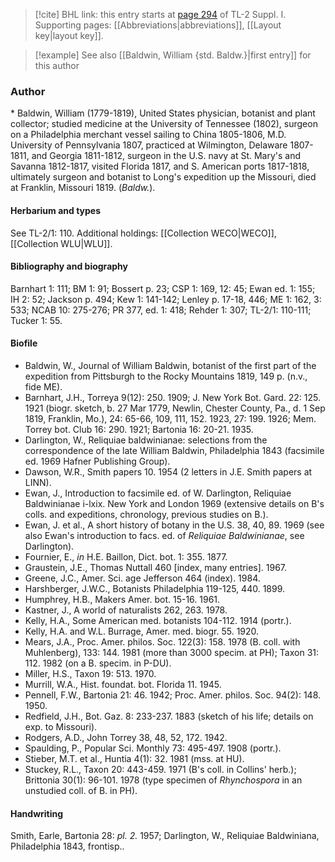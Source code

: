 > [!cite] BHL link: this entry starts at [page 294](https://www.biodiversitylibrary.org/item/103858#page/306/mode/1up) of TL-2 Suppl. I.
> Supporting pages: [[Abbreviations|abbreviations]], [[Layout key|layout key]].

> [!example] See also [[Baldwin, William {std. Baldw.}|first entry]] for this author

### Author

\* Baldwin, William (1779-1819), United States physician, botanist and plant collector; studied medicine at the University of Tennessee (1802), surgeon on a Philadelphia merchant vessel sailing to China 1805-1806, M.D. University of Pennsylvania 1807, practiced at Wilmington, Delaware 1807-1811, and Georgia 1811-1812, surgeon in the U.S. navy at St. Mary's and Savanna 1812-1817, visited Florida 1817, and S. American ports 1817-1818, ultimately surgeon and botanist to Long's expedition up the Missouri, died at Franklin, Missouri 1819. (*Baldw.*).

#### Herbarium and types

See TL-2/1: 110. Additional holdings: [[Collection WECO|WECO]], [[Collection WLU|WLU]].

#### Bibliography and biography

Barnhart 1: 111; BM 1: 91; Bossert p. 23; CSP 1: 169, 12: 45; Ewan ed. 1: 155; IH 2: 52; Jackson p. 494; Kew 1: 141-142; Lenley p. 17-18, 446; ME 1: 162, 3: 533; NCAB 10: 275-276; PR 377, ed. 1: 418; Rehder 1: 307; TL-2/1: 110-111; Tucker 1: 55.

#### Biofile

- Baldwin, W., Journal of William Baldwin, botanist of the first part of the expedition from Pittsburgh to the Rocky Mountains 1819, 149 p. (n.v., fide ME).
- Barnhart, J.H., Torreya 9(12): 250. 1909; J. New York Bot. Gard. 22: 125. 1921 (biogr. sketch, b. 27 Mar 1779, Newlin, Chester County, Pa., d. 1 Sep 1819, Franklin, Mo.), 24: 65-66, 109, 111, 152. 1923, 27: 199. 1926; Mem. Torrey bot. Club 16: 290. 1921; Bartonia 16: 20-21. 1935.
- Darlington, W., Reliquiae baldwinianae: selections from the correspondence of the late William Baldwin, Philadelphia 1843 (facsimile ed. 1969 Hafner Publishing Group).
- Dawson, W.R., Smith papers 10. 1954 (2 letters in J.E. Smith papers at LINN).
- Ewan, J., Introduction to facsimile ed. of W. Darlington, Reliquiae Baldwinianae i-lxix. New York and London 1969 (extensive details on B's colls. and expeditions, chronology, previous studies on B.).
- Ewan, J. et al., A short history of botany in the U.S. 38, 40, 89. 1969 (see also Ewan's introduction to facs. ed. of *Reliquiae Baldwinianae*, see Darlington).
- Fournier, E., *in* H.E. Baillon, Dict. bot. 1: 355. 1877.
- Graustein, J.E., Thomas Nuttall 460 \[index, many entries\]. 1967.
- Greene, J.C., Amer. Sci. age Jefferson 464 (index). 1984.
- Harshberger, J.W.C., Botanists Philadelphia 119-125, 440. 1899.
- Humphrey, H.B., Makers Amer. bot. 15-16. 1961.
- Kastner, J., A world of naturalists 262, 263. 1978.
- Kelly, H.A., Some American med. botanists 104-112. 1914 (portr.).
- Kelly, H.A. and W.L. Burrage, Amer. med. biogr. 55. 1920.
- Mears, J.A., Proc. Amer. philos. Soc. 122(3): 158. 1978 (B. coll. with Muhlenberg), 133: 144. 1981 (more than 3000 specim. at PH); Taxon 31: 112. 1982 (on a B. specim. in P-DU).
- Miller, H.S., Taxon 19: 513. 1970.
- Murrill, W.A., Hist. foundat. bot. Florida 11. 1945.
- Pennell, F.W., Bartonia 21: 46. 1942; Proc. Amer. philos. Soc. 94(2): 148. 1950.
- Redfield, J.H., Bot. Gaz. 8: 233-237. 1883 (sketch of his life; details on exp. to Missouri).
- Rodgers, A.D., John Torrey 38, 48, 52, 172. 1942.
- Spaulding, P., Popular Sci. Monthly 73: 495-497. 1908 (portr.).
- Stieber, M.T. et al., Huntia 4(1): 32. 1981 (mss. at HU).
- Stuckey, R.L., Taxon 20: 443-459. 1971 (B's coll. in Collins' herb.); Brittonia 30(1): 96-101. 1978 (type specimen of *Rhynchospora* in an unstudied coll. of B. in PH).

#### Handwriting

Smith, Earle, Bartonia 28: *pl. 2.* 1957; Darlington, W., Reliquiae Baldwiniana, Philadelphia 1843, frontisp..

